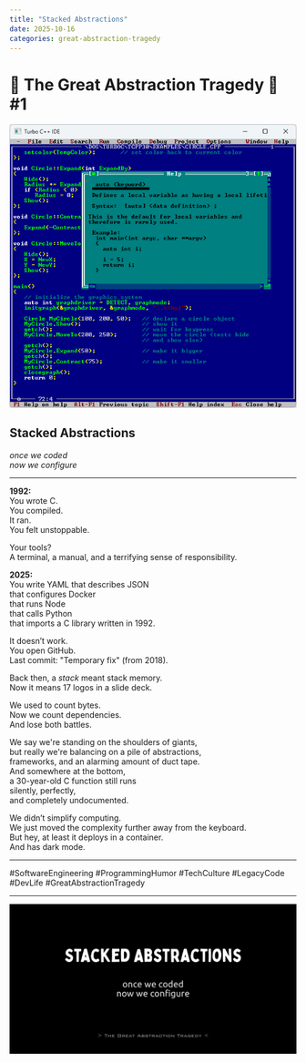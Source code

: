```yaml
---
title: "Stacked Abstractions"
date: 2025-10-16
categories: great-abstraction-tragedy
---
```


# 🚧 The Great Abstraction Tragedy 🚧 #1

![Turbo C++ IDE](/res/borland-tcpp.png)

## Stacked Abstractions

_once we coded_  
_now we configure_

---

**1992:**  
You wrote C.  
You compiled.  
It ran.  
You felt unstoppable.

Your tools?  
A terminal, a manual, and a terrifying sense of responsibility.

**2025:**  
You write YAML that describes JSON  
that configures Docker  
that runs Node  
that calls Python  
that imports a C library written in 1992.

It doesn’t work.  
You open GitHub.  
Last commit: "Temporary fix" (from 2018).

Back then, a *stack* meant stack memory.  
Now it means 17 logos in a slide deck.

We used to count bytes.  
Now we count dependencies.  
And lose both battles.

We say we're standing on the shoulders of giants,  
but really we're balancing on a pile of abstractions,  
frameworks, and an alarming amount of duct tape.  
And somewhere at the bottom,  
a 30-year-old C function still runs  
silently, perfectly,  
and completely undocumented.

We didn’t simplify computing.  
We just moved the complexity further away from the keyboard.  
But hey, at least it deploys in a container.  
And has dark mode.

---

#SoftwareEngineering #ProgrammingHumor #TechCulture #LegacyCode #DevLife
#GreatAbstractionTragedy

---

![Stacked Abstractions](/res/stacked-abstractions.png)

